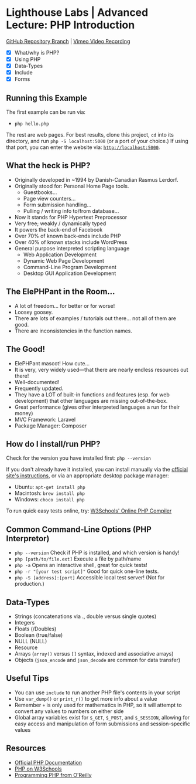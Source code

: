 # Lighthouse Labs | Advanced Lecture: PHP Introduction

[GitHub Repository Branch](https://github.com/WarrenUhrich/lighthouse-labs-advanced-lecture-php/tree/2022.09.01-web-flex-day-21march2022) | [Vimeo Video Recording](https://vimeo.com/745534195/7bc5d25895)

* [X] What/why is PHP?
* [X] Using PHP
* [X] Data-Types
* [X] Include
* [X] Forms

## Running this Example

The first example can be run via:

* `php hello.php`

The rest are web pages. For best results, clone this project, `cd` into its directory, and run `php -S localhost:5000` (or a port of your choice.) If using that port, you can enter the website via: [`http://localhost:5000`](http://localhost:5000).

## What the heck is PHP?

* Originally developed in ~1994 by Danish-Canadian Rasmus Lerdorf.
* Originally stood for: Personal Home Page tools.
    * Guestbooks...
    * Page view counters...
    * Form submission handling...
    * Pulling / writing info to/from database...
* Now it stands for PHP Hypertext Preprocessor
* Very free; weakly / dynamically typed
* It powers the back-end of Facebook
* Over 70% of known back-ends include PHP
* Over 40% of known stacks include WordPress
* General purpose interpreted scripting language
    * Web Application Development
    * Dynamic Web Page Development
    * Command-Line Program Development
    * Desktop GUI Application Development

## The ElePHPant in the Room...

* A lot of freedom... for better or for worse!
* Loosey goosey.
* There are lots of examples / tutorials out there... not all of them are good.
* There are inconsistencies in the function names.

## The Good!

* ElePHPant mascot! How cute...
* It is very, very widely used—that there are nearly endless resources out there!
* Well-documented!
* Frequently updated.
* They have a LOT of built-in functions and features (esp. for web development) that other languages are missing out-of-the-box.
* Great performance (gives other interpreted languages a run for their money)
* MVC Framework: Laravel
* Package Manager: Composer

## How do I install/run PHP?

Check for the version you have installed first: `php --version`

If you don't already have it installed, you can install manually via the [official site's instructions](https://www.php.net/manual/en/install.php), or via an appropriate desktop package manager:

- Ubuntu: `apt-get install php`
- Macintosh: `brew install php`
- Windows: `choco install php`

To run quick easy tests online, try:
[W3Schools' Online PHP Compiler](https://www.w3schools.com/php/php_compiler.asp)

## Common Command-Line Options (PHP Interpretor)

- `php --version` Check if PHP is installed, and which version is handy!
- `php [path/to/file.ext]` Execute a file by path/name
- `php -a` Opens an interactive shell, great for quick tests!
- `php -r "[your test script]"` Good for quick one-line tests.
- `php -S [address]:[port]` Accessible local test server! (Not for production.)

## Data-Types

* Strings (concatenations via ., double versus single quotes)
* Integers
* Floats (/Doubles)
* Boolean (true/false)
* NULL (NULL)
* Resource
* Arrays (`array()` versus `[]` syntax, indexed and associative arrays)
* Objects (`json_encode` and `json_decode` are common for data transfer)

## Useful Tips

* You can use `include` to run another PHP file's contents in your script
* Use `var_dump()` or `print_r()` to get more info about a value
* Remember `+` is only used for mathematics in PHP, so it will attempt to convert any values to numbers on either side
* Global array variables exist for `$_GET`, `$_POST`, and `$_SESSION`, allowing for easy access and manipulation of form submissions and session-specific values

## Resources

* [Official PHP Documentation](https://PHP.net/)
* [PHP on W3Schools](https://www.w3schools.com/php/default.asp)
* [Programming PHP from O'Reilly](https://www.oreilly.com/library/view/programming-php-4th/9781492054122/)
